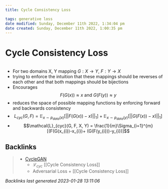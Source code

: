```yaml
---
title: Cycle Consistency Loss

tags: generative loss
date modified: Sunday, December 11th 2022, 1:34:04 pm
date created: Sunday, December 11th 2022, 1:00:35 pm
---
```


# Cycle Consistency Loss
```toc
```

- For two domains X, Y mapping $G: X \rightarrow Y$, $F: Y \rightarrow X$
- trying to enforce the intuition that these mappings should be reverses of each other and that both mappings should be bijections
- Encourages $$F(G(x)) \approx x \text{ and } G(F(y)) \approx y$$
- reduces the space of possible mapping functions by enforcing forward and backwards consistency
- $$L_{cyc}(G,F) = \mathbb{E}_{x \sim p_{data}(x)}[||F(G(x))-x)||_{1}] + \mathbb{E}_{x \sim p_{data}(y)}[||G(F(x))-x)||_{1}]$$
- $$\mathcal{L}_{cyc}(G, F, X, Y) = \frac{1}{m}\Sigma_{i=1}^{m}[(F(G(x_{i})-x_{i})+ (G(F(y_{i}))-y_{i})]$$

## Backlinks

> - [CycleGAN](CycleGAN.md)
>   - $\mathcal{L}_{cyc}$ [[Cycle Consistency Loss]]
>   - Adversarial Loss + [[Cycle Consistency Loss]]

_Backlinks last generated 2023-01-28 13:11:06_

